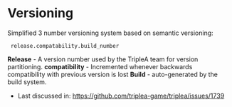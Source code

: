 # Versioning 
Simplified 3 number versioning system based on semantic versioning:
 
``` release.compatability.build_number```

**Release** - A version number used by the TripleA team for version partitioning. 
**compatibility** - Incremented whenever backwards compatibility with previous version is lost
**Build** - auto-generated by the build system.

* Last discussed in: https://github.com/triplea-game/triplea/issues/1739
